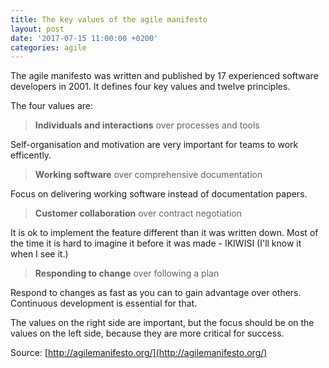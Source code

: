 ```yaml
---
title: The key values of the agile manifesto
layout: post
date: '2017-07-15 11:00:00 +0200'
categories: agile
---
```


The agile manifesto was written and published by 17 experienced software developers in 2001.
It defines four key values and twelve principles.

The four values are:

> **Individuals and interactions** over processes and tools

Self-organisation and motivation are very important for teams to work efficently. 

> **Working software** over comprehensive documentation

Focus on delivering working software instead of documentation papers.

> **Customer collaboration** over contract negotiation

It is ok to implement the feature different than it was written down. Most of the time it is hard to imagine it before it was made - IKIWISI (I'll know it when I see it.)

> **Responding to change** over following a plan

Respond to changes as fast as you can to gain advantage over others. Continuous development is essential for that.


The values on the right side are important, but the focus should be on the values on the left side, because they are more critical for success.

Source: [http://agilemanifesto.org/](http://agilemanifesto.org/)